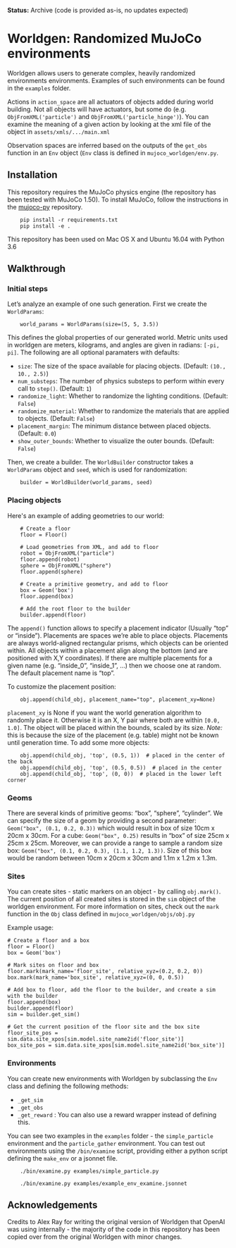 **Status:** Archive (code is provided as-is, no updates expected)

# Worldgen: Randomized MuJoCo environments

Worldgen allows users to generate complex, heavily randomized environments environments. Examples of such environments can be found in the `examples` folder.

Actions in `action_space` are all actuators of objects added during world building. Not all objects will have actuators, but some do (e.g. `ObjFromXML('particle')` and `ObjFromXML('particle_hinge')`). You can examine the meaning of a given action by looking at the xml file of the object in `assets/xmls/.../main.xml`

Observation spaces are inferred based on the outputs of the `get_obs` function in an `Env` object (`Env` class is defined in `mujoco_worldgen/env.py`.

## Installation

This repository requires the MuJoCo physics engine (the repository has been tested with MuJoCo 1.50). To install MuJoCo, follow the instructions in the [mujoco-py](https://github.com/openai/mujoco-py/tree/1.50.1.0) repository.

```
    pip install -r requirements.txt
    pip install -e .
```

This repository has been used on Mac OS X and Ubuntu 16.04 with Python 3.6

## Walkthrough

### Initial steps

Let’s analyze an example of one such generation.  First we create the `WorldParams`:

```
    world_params = WorldParams(size=(5, 5, 3.5))
```

This defines the global properties of our generated world.
Metric units used in worldgen are meters, kilograms, and angles are given in radians: `[-pi, pi]`. 
The following are all optional paramaters with defaults:

-  `size`: The size of the space available for placing objects. (Default: `(10., 10., 2.5)`)
-  `num_substeps`: The number of physics substeps to perform within every call to `step()`. (Default: `1`)
-  `randomize_light`: Whether to randomize the lighting conditions. (Default: `False`)
-  `randomize_material`: Whether to randomize the materials that are applied to objects. (Default: `False`)
-  `placement_margin`: The minimum distance between placed objects. (Default: `0.0`)
-  `show_outer_bounds`: Whether to visualize the outer bounds. (Default: `False`)

Then, we create a builder. The `WorldBuilder` constructor takes a `WorldParams` object and `seed`, which is used for randomization:

```
	builder = WorldBuilder(world_params, seed)
```

### Placing objects

Here's an example of adding geometries to our world:

```
    # Create a floor
    floor = Floor()

    # Load geometries from XML, and add to floor
    robot = ObjFromXML("particle")
    floor.append(robot)
    sphere = ObjFromXML("sphere")
    floor.append(sphere)

    # Create a primitive geometry, and add to floor
    box = Geom('box')
    floor.append(box)

    # Add the root floor to the builder
    builder.append(floor)
```

The `append()` function allows to specify a placement indicator (Usually “top” or “inside”).
Placements are spaces we’re able to place objects. 
Placements are always world-aligned rectangular prisms, which objects can be oriented within.  All objects within a placement align along the bottom (and are positioned with X,Y coordinates).
If there are multiple placements for a given name (e.g. “inside\_0”, “inside\_1”, …) then we choose one at random.
The default placement name is “top”. 

To customize the placement position:

```
    obj.append(child_obj, placement_name="top", placement_xy=None)
```

`placement_xy` is None if you want the world generation algorithm to randomly place it.
Otherwise it is an X, Y pair where both are within `[0.0, 1.0]`.
The object will be placed within the bounds, scaled by its size.
*Note:* this is because the size of the placement (e.g. table) might not
be known until generation time. To add some more objects:

```
    obj.append(child_obj, 'top', (0.5, 1))  # placed in the center of the back
    obj.append(child_obj, 'top', (0.5, 0.5))  # placed in the center
    obj.append(child_obj, 'top', (0, 0))  # placed in the lower left corner
```

### Geoms

There are several kinds of primitive geoms: “box”, “sphere”, “cylinder”.
We can specify the size of a geom by providing a second parameter: `Geom("box", (0.1, 0.2, 0.3))` which would result in box of size 10cm x 20cm x 30cm.
For a cube: `Geom("box", 0.25)` results in “box” of size 25cm x 25cm x 25cm.
Moreover, we can provide a range to sample a random size box: `Geom("box", (0.1, 0.2, 0.3), (1.1, 1.2, 1.3))`.
Size of this box would be random between 10cm x 20cm x 30cm and 1.1m x 1.2m x 1.3m.

### Sites
You can create sites - static markers on an object - by calling `obj.mark()`. The current position of all created sites is stored in the `sim` object of the worldgen environment. For more information on sites, check out the `mark` function in the `Obj` class defined in `mujoco_worldgen/objs/obj.py`

Example usage:
```
# Create a floor and a box
floor = Floor()
box = Geom('box')

# Mark sites on floor and box
floor.mark(mark_name='floor_site', relative_xyz=(0.2, 0.2, 0))
box.mark(mark_name='box_site', relative_xyz=(0, 0, 0.5))

# Add box to floor, add the floor to the builder, and create a sim with the builder
floor.append(box)
builder.append(floor)
sim = builder.get_sim()

# Get the current position of the floor site and the box site
floor_site_pos = sim.data.site_xpos[sim.model.site_name2id('floor_site')]
box_site_pos = sim.data.site_xpos[sim.model.site_name2id('box_site')]
```

### Environments

You can create new environments with Worldgen by subclassing the `Env` class and defining the following methods:

- `_get_sim`
- `_get_obs`
- `_get_reward` : You can also use a reward wrapper instead of defining this.

You can see two examples in the `examples` folder - the `simple_particle` environment and the `particle_gather` environment.
You can test out environments using the `/bin/examine` script, providing either a python script defining the `make_env` or a jsonnet file.

```
    ./bin/examine.py examples/simple_particle.py
```

```
    ./bin/examine.py examples/example_env_examine.jsonnet
```

## Acknowledgements

Credits to Alex Ray for writing the original version of Worldgen that OpenAI was using internally - the majority of the code in this repository has been copied over from the original Worldgen with minor changes.
